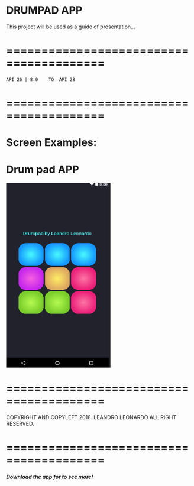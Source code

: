 ﻿# DRUMPAD APP

This project will be used as a guide of presentation...
# ========================================
	API 26 | 8.0	TO	API 28
# ========================================

# Screen Examples:

# Drum pad APP
<img src="drumpad-screenshots/Drum_Pad.PNG" align="center" height="500px" width="282px"/>

# ========================================
   COPYRIGHT AND COPYLEFT 2018.
	LEANDRO LEONARDO ALL RIGHT RESERVED.
# ========================================

##### Download the app for to see more!